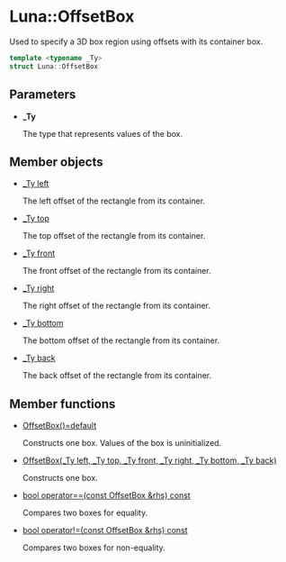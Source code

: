 # Luna::OffsetBox
Used to specify a 3D box region using offsets with its container box. 

```c++
template <typename _Ty>
struct Luna::OffsetBox
```



## Parameters
* **_Ty**

    The type that represents values of the box. 

## Member objects
* [_Ty left](struct_luna_1_1_offset_box_1a0027cf811e601b4ef9023ef779830791.md)

    The left offset of the rectangle from its container. 

* [_Ty top](struct_luna_1_1_offset_box_1ad4cc7b2a2468f0afc3bf2714c98d5fd2.md)

    The top offset of the rectangle from its container. 

* [_Ty front](struct_luna_1_1_offset_box_1ab92bec4768e266ea9ec02f39122fe630.md)

    The front offset of the rectangle from its container. 

* [_Ty right](struct_luna_1_1_offset_box_1ac197ccdfbe3c8daabf77f8c3c7f27cab.md)

    The right offset of the rectangle from its container. 

* [_Ty bottom](struct_luna_1_1_offset_box_1a09c6715f60146fa039ef2e2b37aaaca8.md)

    The bottom offset of the rectangle from its container. 

* [_Ty back](struct_luna_1_1_offset_box_1af71bb0bc96aee47925cd3e87fc405a24.md)

    The back offset of the rectangle from its container. 

## Member functions
* [OffsetBox()=default](struct_luna_1_1_offset_box_1a1c2c3be4eb6ea2b4c37b56a4e2d6d42e.md)

    Constructs one box. Values of the box is uninitialized. 

* [OffsetBox(_Ty left, _Ty top, _Ty front, _Ty right, _Ty bottom, _Ty back)](struct_luna_1_1_offset_box_1a41018b40a86106171b16e3b37be9ead7.md)

    Constructs one box. 

* [bool operator==(const OffsetBox &rhs) const](struct_luna_1_1_offset_box_1a675bcb11eae0897a64a31734979608eb.md)

    Compares two boxes for equality. 

* [bool operator!=(const OffsetBox &rhs) const](struct_luna_1_1_offset_box_1a625429c7a7dcaad4c447ab55e4779e1d.md)

    Compares two boxes for non-equality. 

